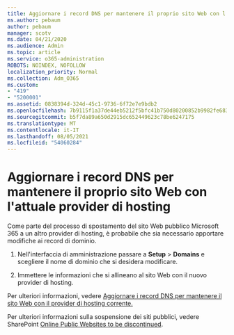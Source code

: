 ```yaml
---
title: Aggiornare i record DNS per mantenere il proprio sito Web con l'attuale provider di hosting
ms.author: pebaum
author: pebaum
manager: scotv
ms.date: 04/21/2020
ms.audience: Admin
ms.topic: article
ms.service: o365-administration
ROBOTS: NOINDEX, NOFOLLOW
localization_priority: Normal
ms.collection: Adm_O365
ms.custom:
- "419"
- "5200001"
ms.assetid: 0838394d-324d-45c1-9736-6f72e7e9bdb2
ms.openlocfilehash: 7b9115f1a37de44eb5212f5bfc41b750d80200852b9982fe683b90af6a22a7df
ms.sourcegitcommit: b5f7da89a650d2915dc652449623c78be6247175
ms.translationtype: MT
ms.contentlocale: it-IT
ms.lasthandoff: 08/05/2021
ms.locfileid: "54060284"
---
```

# <a name="update-dns-records-to-keep-your-website-with-your-current-hosting-provider"></a>Aggiornare i record DNS per mantenere il proprio sito Web con l'attuale provider di hosting

Come parte del processo di spostamento del sito Web pubblico Microsoft 365 a un altro provider di hosting, è probabile che sia necessario apportare modifiche ai record di dominio.
  
1. Nell'interfaccia di amministrazione passare a **Setup** \> **Domains** e scegliere il nome di dominio che si desidera modificare.

2. Immettere le informazioni che si allineano al sito Web con il nuovo provider di hosting.

Per ulteriori informazioni, vedere [Aggiornare i record DNS per mantenere il sito Web con il provider di hosting corrente.](https://docs.microsoft.com/microsoft-365/admin/dns/update-dns-records-to-retain-current-hosting-provider?view=o365-worldwide)
  
Per ulteriori informazioni sulla sospensione dei siti pubblici, vedere SharePoint [Online Public Websites to be discontinued](https://support.office.com/article/sharepoint-online-public-websites-to-be-discontinued-e86bfd2f-5c7d-446f-a430-7cfcc0130916).
